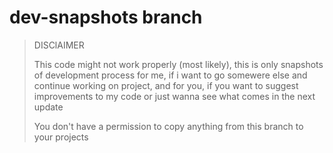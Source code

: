 # dev-snapshots branch

> DISClAIMER
>
> This code might not work properly (most likely), this is only snapshots of development process for me, if i want to go somewere else and continue working on project, and for you, if you want to suggest improvements to my code or just wanna see what comes in the next update
>
> You don't have a permission to copy anything from this branch to your projects
